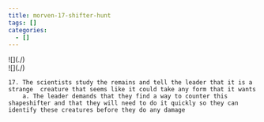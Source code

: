 ```yaml
---
title: morven-17-shifter-hunt
tags: []
categories:
  - []
---
```

<!-- more --><div class="embedded-image-left">![](./)</div><div class="embedded-image-right">![](./)</div>

	17. The scientists study the remains and tell the leader that it is a strange  creature that seems like it could take any form that it wants
		a. The leader demands that they find a way to counter this shapeshifter and that they will need to do it quickly so they can identify these creatures before they do any damage